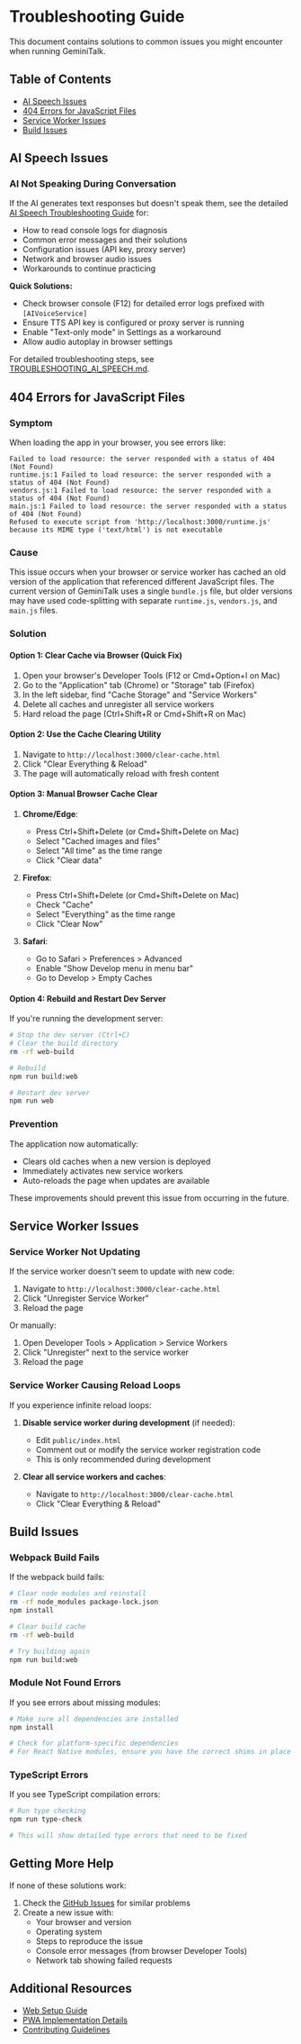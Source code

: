 # Troubleshooting Guide

This document contains solutions to common issues you might encounter when running GeminiTalk.

## Table of Contents
- [AI Speech Issues](#ai-speech-issues)
- [404 Errors for JavaScript Files](#404-errors-for-javascript-files)
- [Service Worker Issues](#service-worker-issues)
- [Build Issues](#build-issues)

## AI Speech Issues

### AI Not Speaking During Conversation

If the AI generates text responses but doesn't speak them, see the detailed [AI Speech Troubleshooting Guide](./TROUBLESHOOTING_AI_SPEECH.md) for:

- How to read console logs for diagnosis
- Common error messages and their solutions
- Configuration issues (API key, proxy server)
- Network and browser audio issues
- Workarounds to continue practicing

**Quick Solutions:**
- Check browser console (F12) for detailed error logs prefixed with `[AIVoiceService]`
- Ensure TTS API key is configured or proxy server is running
- Enable "Text-only mode" in Settings as a workaround
- Allow audio autoplay in browser settings

For detailed troubleshooting steps, see [TROUBLESHOOTING_AI_SPEECH.md](./TROUBLESHOOTING_AI_SPEECH.md).

## 404 Errors for JavaScript Files

### Symptom
When loading the app in your browser, you see errors like:
```
Failed to load resource: the server responded with a status of 404 (Not Found)
runtime.js:1 Failed to load resource: the server responded with a status of 404 (Not Found)
vendors.js:1 Failed to load resource: the server responded with a status of 404 (Not Found)
main.js:1 Failed to load resource: the server responded with a status of 404 (Not Found)
Refused to execute script from 'http://localhost:3000/runtime.js' because its MIME type ('text/html') is not executable
```

### Cause
This issue occurs when your browser or service worker has cached an old version of the application that referenced different JavaScript files. The current version of GeminiTalk uses a single `bundle.js` file, but older versions may have used code-splitting with separate `runtime.js`, `vendors.js`, and `main.js` files.

### Solution

#### Option 1: Clear Cache via Browser (Quick Fix)
1. Open your browser's Developer Tools (F12 or Cmd+Option+I on Mac)
2. Go to the "Application" tab (Chrome) or "Storage" tab (Firefox)
3. In the left sidebar, find "Cache Storage" and "Service Workers"
4. Delete all caches and unregister all service workers
5. Hard reload the page (Ctrl+Shift+R or Cmd+Shift+R on Mac)

#### Option 2: Use the Cache Clearing Utility
1. Navigate to `http://localhost:3000/clear-cache.html`
2. Click "Clear Everything & Reload"
3. The page will automatically reload with fresh content

#### Option 3: Manual Browser Cache Clear
1. **Chrome/Edge**:
   - Press Ctrl+Shift+Delete (or Cmd+Shift+Delete on Mac)
   - Select "Cached images and files"
   - Select "All time" as the time range
   - Click "Clear data"

2. **Firefox**:
   - Press Ctrl+Shift+Delete (or Cmd+Shift+Delete on Mac)
   - Check "Cache"
   - Select "Everything" as the time range
   - Click "Clear Now"

3. **Safari**:
   - Go to Safari > Preferences > Advanced
   - Enable "Show Develop menu in menu bar"
   - Go to Develop > Empty Caches

#### Option 4: Rebuild and Restart Dev Server
If you're running the development server:
```bash
# Stop the dev server (Ctrl+C)
# Clear the build directory
rm -rf web-build

# Rebuild
npm run build:web

# Restart dev server
npm run web
```

### Prevention
The application now automatically:
- Clears old caches when a new version is deployed
- Immediately activates new service workers
- Auto-reloads the page when updates are available

These improvements should prevent this issue from occurring in the future.

## Service Worker Issues

### Service Worker Not Updating
If the service worker doesn't seem to update with new code:

1. Navigate to `http://localhost:3000/clear-cache.html`
2. Click "Unregister Service Worker"
3. Reload the page

Or manually:
1. Open Developer Tools > Application > Service Workers
2. Click "Unregister" next to the service worker
3. Reload the page

### Service Worker Causing Reload Loops
If you experience infinite reload loops:

1. **Disable service worker during development** (if needed):
   - Edit `public/index.html`
   - Comment out or modify the service worker registration code
   - This is only recommended during development

2. **Clear all service workers and caches**:
   - Navigate to `http://localhost:3000/clear-cache.html`
   - Click "Clear Everything & Reload"

## Build Issues

### Webpack Build Fails
If the webpack build fails:

```bash
# Clear node modules and reinstall
rm -rf node_modules package-lock.json
npm install

# Clear build cache
rm -rf web-build

# Try building again
npm run build:web
```

### Module Not Found Errors
If you see errors about missing modules:

```bash
# Make sure all dependencies are installed
npm install

# Check for platform-specific dependencies
# For React Native modules, ensure you have the correct shims in place
```

### TypeScript Errors
If you see TypeScript compilation errors:

```bash
# Run type checking
npm run type-check

# This will show detailed type errors that need to be fixed
```

## Getting More Help

If none of these solutions work:

1. Check the [GitHub Issues](https://github.com/trollgameskr/talk-practice/issues) for similar problems
2. Create a new issue with:
   - Your browser and version
   - Operating system
   - Steps to reproduce the issue
   - Console error messages (from browser Developer Tools)
   - Network tab showing failed requests

## Additional Resources

- [Web Setup Guide](./WEB_SETUP.md)
- [PWA Implementation Details](./PWA_IMPLEMENTATION.md)
- [Contributing Guidelines](./CONTRIBUTING.md)
